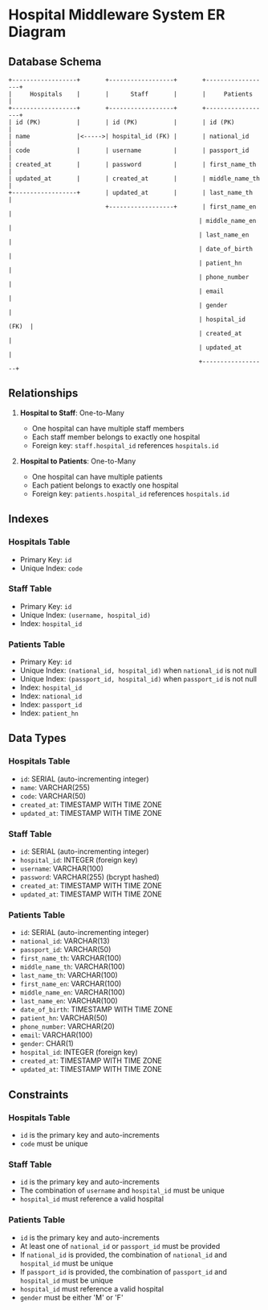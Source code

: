 # Hospital Middleware System ER Diagram

## Database Schema

```
+------------------+       +------------------+       +------------------+
|     Hospitals    |       |      Staff       |       |     Patients     |
+------------------+       +------------------+       +------------------+
| id (PK)          |       | id (PK)          |       | id (PK)          |
| name             |<----->| hospital_id (FK) |       | national_id      |
| code             |       | username         |       | passport_id      |
| created_at       |       | password         |       | first_name_th    |
| updated_at       |       | created_at       |       | middle_name_th   |
+------------------+       | updated_at       |       | last_name_th     |
                           +------------------+       | first_name_en    |
                                                     | middle_name_en    |
                                                     | last_name_en      |
                                                     | date_of_birth     |
                                                     | patient_hn        |
                                                     | phone_number      |
                                                     | email             |
                                                     | gender            |
                                                     | hospital_id (FK)  |
                                                     | created_at        |
                                                     | updated_at        |
                                                     +------------------+
```

## Relationships

1. **Hospital to Staff**: One-to-Many
   - One hospital can have multiple staff members
   - Each staff member belongs to exactly one hospital
   - Foreign key: `staff.hospital_id` references `hospitals.id`

2. **Hospital to Patients**: One-to-Many
   - One hospital can have multiple patients
   - Each patient belongs to exactly one hospital
   - Foreign key: `patients.hospital_id` references `hospitals.id`

## Indexes

### Hospitals Table
- Primary Key: `id`
- Unique Index: `code`

### Staff Table
- Primary Key: `id`
- Unique Index: `(username, hospital_id)`
- Index: `hospital_id`

### Patients Table
- Primary Key: `id`
- Unique Index: `(national_id, hospital_id)` when `national_id` is not null
- Unique Index: `(passport_id, hospital_id)` when `passport_id` is not null
- Index: `hospital_id`
- Index: `national_id`
- Index: `passport_id`
- Index: `patient_hn`

## Data Types

### Hospitals Table
- `id`: SERIAL (auto-incrementing integer)
- `name`: VARCHAR(255)
- `code`: VARCHAR(50)
- `created_at`: TIMESTAMP WITH TIME ZONE
- `updated_at`: TIMESTAMP WITH TIME ZONE

### Staff Table
- `id`: SERIAL (auto-incrementing integer)
- `hospital_id`: INTEGER (foreign key)
- `username`: VARCHAR(100)
- `password`: VARCHAR(255) (bcrypt hashed)
- `created_at`: TIMESTAMP WITH TIME ZONE
- `updated_at`: TIMESTAMP WITH TIME ZONE

### Patients Table
- `id`: SERIAL (auto-incrementing integer)
- `national_id`: VARCHAR(13)
- `passport_id`: VARCHAR(50)
- `first_name_th`: VARCHAR(100)
- `middle_name_th`: VARCHAR(100)
- `last_name_th`: VARCHAR(100)
- `first_name_en`: VARCHAR(100)
- `middle_name_en`: VARCHAR(100)
- `last_name_en`: VARCHAR(100)
- `date_of_birth`: TIMESTAMP WITH TIME ZONE
- `patient_hn`: VARCHAR(50)
- `phone_number`: VARCHAR(20)
- `email`: VARCHAR(100)
- `gender`: CHAR(1)
- `hospital_id`: INTEGER (foreign key)
- `created_at`: TIMESTAMP WITH TIME ZONE
- `updated_at`: TIMESTAMP WITH TIME ZONE

## Constraints

### Hospitals Table
- `id` is the primary key and auto-increments
- `code` must be unique

### Staff Table
- `id` is the primary key and auto-increments
- The combination of `username` and `hospital_id` must be unique
- `hospital_id` must reference a valid hospital

### Patients Table
- `id` is the primary key and auto-increments
- At least one of `national_id` or `passport_id` must be provided
- If `national_id` is provided, the combination of `national_id` and `hospital_id` must be unique
- If `passport_id` is provided, the combination of `passport_id` and `hospital_id` must be unique
- `hospital_id` must reference a valid hospital
- `gender` must be either 'M' or 'F'
